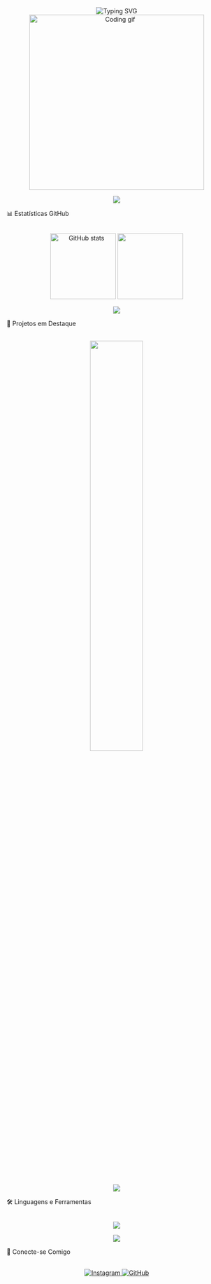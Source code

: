 <div align="center">
  <img src="https://readme-typing-svg.herokuapp.com/?font=Fira+Code&size=25&duration=2800&pause=2000&color=FF69B4&center=true&vCenter=true&width=940&lines=Olá!+Eu+sou+Sabrina+Raiane+L.;Bem-Vindo(a)+ao+meu+perfil!" alt="Typing SVG" />
</div>
<div align="center">
  <img src="https://media.giphy.com/media/L1R1tvI9svkIWwpVYr/giphy.gif" width="400" alt="Coding gif">
</div>

<p align="center">
  <img src="https://user-images.githubusercontent.com/73097560/115834477-dbab4500-a447-11eb-908a-139a6edaec5c.gif">             
</p>

📊 Estatísticas GitHub

<br>

<div align="center">
  <img height="150px" src="https://github-readme-stats.vercel.app/api?username=sabrinaRaianeL&show_icons=true&count_private=true&hide_border=true&title_color=FF69B4&icon_color=FF1493&text_color=FFC0CB&bg_color=0d1117" alt="GitHub stats" />
  <img height="150px" src="https://github-readme-stats.vercel.app/api/top-langs/?username=sabrinaRaianeL&layout=compact&hide_border=true&title_color=FF69B4&text_color=FFC0CB&bg_color=0d1117" />
</div>

<p align="center">
  <img src="https://user-images.githubusercontent.com/73097560/115834477-dbab4500-a447-11eb-908a-139a6edaec5c.gif">             
</p>

💖 Projetos em Destaque

<br>

<div align="center">
  <a href="https://github.com/sabrinaRaianeL/Processos_de_Software">
    <img width="49%" src="https://github-readme-stats.vercel.app/api/pin/?username=sabrinaRaianeL&repo=Processos_de_Software&hide_border=true&title_color=FF69B4&text_color=FFC0CB&bg_color=0d1117" />
  </a>
</div>

<p align="center">
  <img src="https://user-images.githubusercontent.com/73097560/115834477-dbab4500-a447-11eb-908a-139a6edaec5c.gif">             
</p>

🛠️ Linguagens e Ferramentas

<br>

<div align="center">
  <img src="https://skillicons.dev/icons?i=js,python,java,html,css,mysql,postgresql,git,github,vscode,&perline=9" />
</div>

<p align="center">
  <img src="https://user-images.githubusercontent.com/73097560/115834477-dbab4500-a447-11eb-908a-139a6edaec5c.gif">             
</p>

📱 Conecte-se Comigo

<br>

<div align="center">
  <a href="https://instagram.com/sabrina_raiane62" target="_blank">
    <img src="https://img.shields.io/badge/-Instagram-%23E4405F?style=for-the-badge&logo=instagram&logoColor=white" alt="Instagram">
  </a>
  <a href="https://github.com/sabrinaRaianeL" target="_blank">
    <img src="https://img.shields.io/badge/-GitHub-%23181717?style=for-the-badge&logo=github&logoColor=white" alt="GitHub">
  </a>
</div>

<!--
**sabrinaRaianeL/sabrinaRaianeL** is a ✨ _special_ ✨ repository because its `README.md` (this file) appears on your GitHub profile.

Here are some ideas to get you started:

- 🔭 I’m currently working on ...
- 🌱 I’m currently learning ...
- 👯 I’m looking to collaborate on ...
- 🤔 I’m looking for help with ...
- 💬 Ask me about ...
- 📫 How to reach me: ...
- 😄 Pronouns: ...
- ⚡ Fun fact: ...
-->
